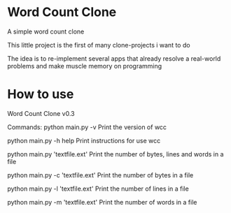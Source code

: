 # Word Count Clone
A simple word count clone 

This little project is the first of many clone-projects i want to do

The idea is to re-implement several apps that already resolve a real-world problems and make muscle memory on programming

# How to use

Word Count Clone v0.3

Commands:
python main.py -v
    Print the version of wcc

python main.py -h help
    Print instructions for use wcc

python main.py 'textfile.ext'
    Print the number of bytes, lines and words in a file

python main.py -c 'textfile.ext'
    Print the number of bytes in a file

python main.py -l 'textfile.ext'
    Print the number of lines in a file

python main.py -m 'textfile.ext'
    Print the number of words in a file